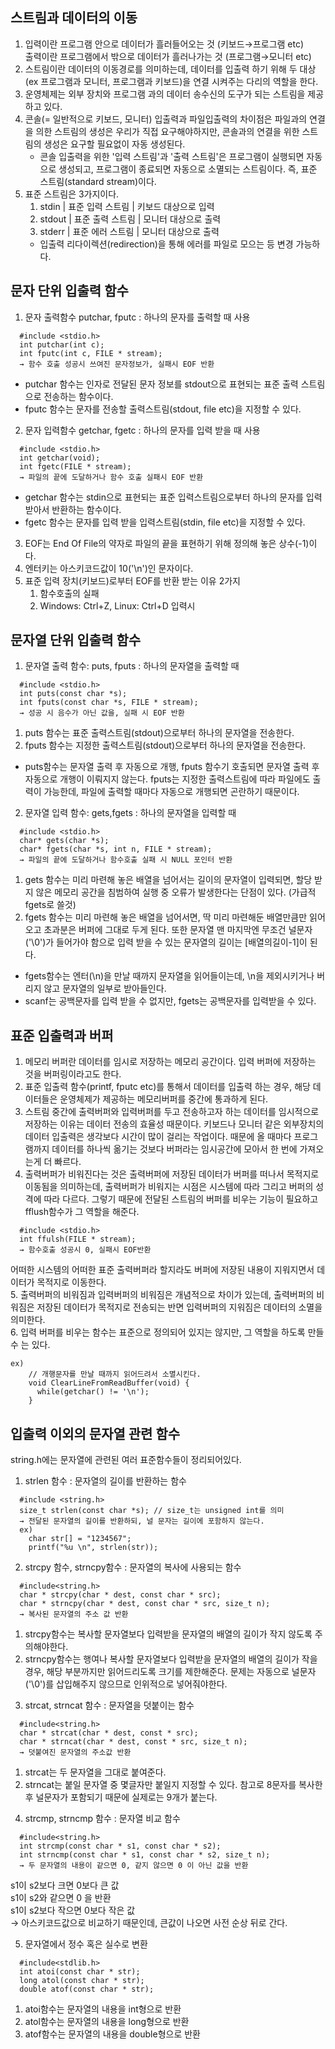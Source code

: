 ## 스트림과 데이터의 이동
1. 입력이란 프로그램 안으로 데이터가 흘러들어오는 것 (키보드→프로그램 etc)   
   출력이란 프로그램에서 밖으로 데이터가 흘러나가는 것 (프로그램→모니터 etc)   
2. 스트림이란 데이터의 이동경로를 의미하는데, 데이터를 입출력 하기 위해 두 대상(ex 프로그램과 모니터, 프로그램과 키보드)을 연결 시켜주는 다리의 역할을 한다.   
3. 운영체제는 외부 장치와 프로그램 과의 데이터 송수신의 도구가 되는 스트림을 제공하고 있다.   
4. 콘솔(= 일반적으로 키보드, 모니터) 입출력과 파일입출력의 차이점은 파일과의 연결을 의한 스트림의 생성은 우리가 직접 요구해야하지만, 콘솔과의 연결을 위한 스트림의 생성은 요구할 필요없이 자동 생성된다.   
    * 콘솔 입출력을 위한 '입력 스트림'과 '출력 스트림'은 프로그램이 실행되면 자동으로 생성되고, 프로그램이 종료되면 자동으로 소멸되는 스트림이다. 즉, 표준 스트림(standard stream)이다.   
5. 표준 스트림은 3가지이다.   
    1) stdin   | 표준 입력 스트림  | 키보드 대상으로 입력   
    2) stdout  | 표준 출력 스트림  | 모니터 대상으로 출력   
    3) stderr  | 표준 에러 스트림  | 모니터 대상으로 출력   
    * 입출력 리다이렉션(redirection)을 통해 에러를 파일로 모으는 등 변경 가능하다.   

## 문자 단위 입출력 함수
1. 문자 출력함수 putchar, fputc : 하나의 문자를 출력할 때 사용   
```
  #include <stdio.h>
  int putchar(int c);
  int fputc(int c, FILE * stream);
  → 함수 호출 성공시 쓰여진 문자정보가, 실패시 EOF 반환
```
  * putchar 함수는 인자로 전달된 문자 정보를 stdout으로 표현되는 표준 출력 스트림으로 전송하는 함수이다.   
  * fputc 함수는 문자를 전송할 출력스트림(stdout, file etc)을 지정할 수 있다.   

2. 문자 입력함수 getchar, fgetc : 하나의 문자를 입력 받을 때 사용   
```
  #include <stdio.h>
  int getchar(void);
  int fgetc(FILE * stream);
  → 파일의 끝에 도달하거나 함수 호출 실패시 EOF 반환
```
  * getchar 함수는 stdin으로 표현되는 표준 입력스트림으로부터 하나의 문자를 입력 받아서 반환하는 함수이다.   
  * fgetc 함수는 문자를 입력 받을 입력스트림(stdin, file etc)을 지정할 수 있다.   

3. EOF는 End Of File의 약자로 파일의 끝을 표현하기 위해 정의해 놓은 상수(-1)이다.   
4. 엔터키는 아스키코드값이 10('\n')인 문자이다.   
5. 표준 입력 장치(키보드)로부터 EOF를 반환 받는 이유 2가지   
    1) 함수호출의 실패   
    2) Windows: Ctrl+Z, Linux: Ctrl+D 입력시   

## 문자열 단위 입출력 함수
1. 문자열 출력 함수: puts, fputs : 하나의 문자열을 출력할 때   
```
  #include <stdio.h>
  int puts(const char *s);
  int fputs(const char *s, FILE * stream);
  → 성공 시 음수가 아닌 값을, 실패 시 EOF 반환
```
  1) puts 함수는 표준 출력스트림(stdout)으로부터 하나의 문자열을 전송한다.   
  2) fputs 함수는 지정한 출력스트림(stdout)으로부터 하나의 문자열을 전송한다.   
  * puts함수는 문자열 출력 후 자동으로 개행, fputs 함수기 호출되면 문자열 출력 후 자동으로 개행이 이뤄지지 않는다. fputs는 지정한 출력스트림에 따라 파일에도 출력이 가능한데, 파일에 출력할 때마다 자동으로 개행되면 곤란하기 때문이다.   

2. 문자열 입력 함수: gets,fgets : 하나의 문자열을 입력할 때    
```
  #include <stdio.h>
  char* gets(char *s);
  char* fgets(char *s, int n, FILE * stream);
  → 파일의 끝에 도달하거나 함수호출 실패 시 NULL 포인터 반환
```
  1) gets 함수는 미리 마련해 놓은 배열을 넘어서는 길이의 문자열이 입력되면, 할당 받지 않은 메모리 공간을 침범하여 실행 중 오류가 발생한다는 단점이 있다. (가급적 fgets로 쓸것)   
  2) fgets 함수는 미리 마련해 놓은 배열을 넘어서면, 딱 미리 마련해둔 배열만큼만 읽어오고 초과분은 버퍼에 그대로 두게 된다. 또한 문자열 맨 마지막엔 무조건 널문자('\0')가 들어가야 함으로 입력 받을 수 있는 문자열의 길이는 [배열의길이-1]이 된다.   
  * fgets함수는 엔터(\n)을 만날 때까지 문자열을 읽어들이는데, \n을 제외시키거나 버리지 않고 문자열의 일부로 받아들인다.   
  * scanf는 공백문자를 입력 받을 수 없지만, fgets는 공백문자를 입력받을 수 있다.    

## 표준 입출력과 버퍼
1. 메모리 버퍼란 데이터를 임시로 저장하는 메모리 공간이다. 입력 버퍼에 저장하는 것을 버퍼링이라고도 한다.   
2. 표준 입출력 함수(printf, fputc etc)를 통해서 데이터를 입출력 하는 경우, 해당 데이터들은 운영체제가 제공하는 메모리버퍼를 중간에 통과하게 된다.   
3. 스트림 중간에 출력버퍼와 입력버퍼를 두고 전송하고자 하는 데이터를 임시적으로 저장하는 이유는 데이터 전송의 효율성 때문이다. 키보드나 모니터 같은 외부장치의 데이터 입출력은 생각보다 시간이 많이 걸리는 작업이다. 때문에 올 때마다 프로그램까지 데이터를 하나씩 옮기는 것보다 버퍼라는 임시공간에 모아서 한 번에 가져오는게 더 빠르다.   
4. 출력버퍼가 비워진다는 것은 출력버퍼에 저장된 데이터가 버퍼를 떠나서 목적지로 이동됨을 의미하는데, 출력버퍼가 비워지는 시점은 시스템에 따라 그리고 버퍼의 성격에 따라 다르다. 그렇기 때문에 전달된 스트림의 버퍼를 비우는 기능이 필요하고 fflush함수가 그 역할을 해준다.   
```
  #include <stdio.h>
  int ffulsh(FILE * stream);
  → 함수호출 성공시 0, 실패시 EOF반환
```
어떠한 시스템의 어떠한 표준 출력버퍼라 할지라도 버퍼에 저장된 내용이 지워지면서 데이터가 목적지로 이동한다.   
5. 출력버퍼의 비워짐과 입력버퍼의 비워짐은 개념적으로 차이가 있는데, 출력버퍼의 비워짐은 저장된 데이터가 목적지로 전송되는 반면 입력버퍼의 지워짐은 데이터의 소멸을 의미한다.   
6. 입력 버퍼를 비우는 함수는 표준으로 정의되어 있지는 않지만, 그 역할을 하도록 만들 수 는 있다.   
```
ex)
    // 개행문자를 만날 때까지 읽어드려서 소멸시킨다.
    void ClearLineFromReadBuffer(void) {
      while(getchar() != '\n');
    }
```
## 입출력 이외의 문자열 관련 함수
string.h에는 문자열에 관련된 여러 표준함수들이 정리되어있다.   
1. strlen 함수 : 문자열의 길이를 반환하는 함수   
```
  #include <string.h>
  size_t strlen(const char *s); // size_t는 unsigned int를 의미
  → 전달된 문자열의 길이를 반환하되, 널 문자는 길이에 포함하지 않는다.
  ex) 
    char str[] = "1234567";
    printf("%u \n", strlen(str));
```
2. strcpy 함수, strncpy함수 : 문자열의 복사에 사용되는 함수   
```
  #include<string.h>
  char * strcpy(char * dest, const char * src);
  char * strncpy(char * dest, const char * src, size_t n);
  → 복사된 문자열의 주소 값 반환
```
  1) strcpy함수는 복사할 문자열보다 입력받을 문자열의 배열의 길이가 작지 않도록 주의해야한다.   
  2) strncpy함수는 행여나 복사할 문자열보다 입력받을 문자열의 배열의 길이가 작을 경우, 해당 부분까지만 읽어드리도록 크기를 제한해준다. 문제는 자동으로 널문자('\0')를 삽입해주지 않으므로 인위적으로 넣어줘야한다.   

3. strcat, strncat 함수 : 문자열을 덧붙이는 함수   
```
  #include<string.h>
  char * strcat(char * dest, const * src);
  char * strncat(char * dest, const * src, size_t n);
  → 덧붙여진 문자열의 주소값 반환
```
  1) strcat는 두 문자열을 그대로 붙여준다.   
  2) strncat는 붙일 문자열 중 몇글자만 붙일지 지정할 수 있다. 참고로 8문자를 복사한 후 널문자가 포함되기 때문에 실제로는 9개가 붙는다.   

4. strcmp, strncmp 함수 : 문자열 비교 함수   
```
  #include<string.h>
  int strcmp(const char * s1, const char * s2);
  int strncmp(const char * s1, const char * s2, size_t n);
  → 두 문자열의 내용이 같으면 0, 같지 않으면 0 이 아닌 값을 반환
```
  s1이 s2보다 크면 0보다 큰 값   
  s1이 s2와 같으면 0 을 반환   
  s1이 s2보다 작으면 0보다 작은 값   
  → 아스키코드값으로 비교하기 때문인데, 큰값이 나오면 사전 순상 뒤로 간다.    

5. 문자열에서 정수 혹은 실수로 변환   
```
  #include<stdlib.h>
  int atoi(const char * str);
  long atol(const char * str);
  double atof(const char * str);
```
  1) atoi함수는 문자열의 내용을 int형으로 반환   
  2) atol함수는 문자열의 내용을 long형으로 반환   
  3) atof함수는 문자열의 내용을 double형으로 반환   